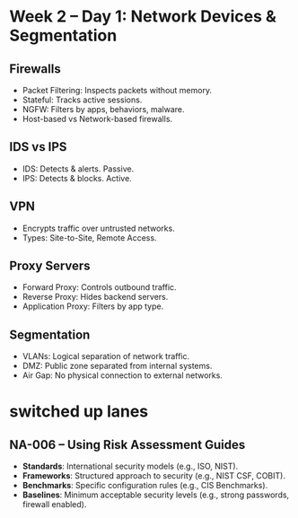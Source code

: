 # Week 2 – Day 1: Network Devices & Segmentation

## Firewalls
- Packet Filtering: Inspects packets without memory.
- Stateful: Tracks active sessions.
- NGFW: Filters by apps, behaviors, malware.
- Host-based vs Network-based firewalls.

## IDS vs IPS
- IDS: Detects & alerts. Passive.
- IPS: Detects & blocks. Active.

## VPN
- Encrypts traffic over untrusted networks.
- Types: Site-to-Site, Remote Access.

## Proxy Servers
- Forward Proxy: Controls outbound traffic.
- Reverse Proxy: Hides backend servers.
- Application Proxy: Filters by app type.

## Segmentation
- VLANs: Logical separation of network traffic.
- DMZ: Public zone separated from internal systems.
- Air Gap: No physical connection to external networks.

# switched up lanes

## NA-006 – Using Risk Assessment Guides

- **Standards**: International security models (e.g., ISO, NIST).
- **Frameworks**: Structured approach to security (e.g., NIST CSF, COBIT).
- **Benchmarks**: Specific configuration rules (e.g., CIS Benchmarks).
- **Baselines**: Minimum acceptable security levels (e.g., strong passwords, firewall enabled).
